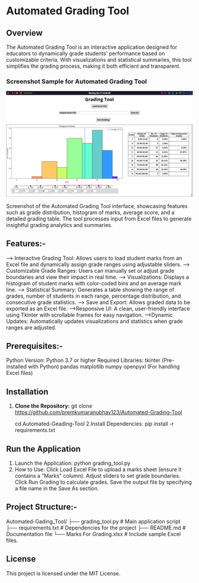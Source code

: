 # Automated Grading Tool

## Overview
The Automated Grading Tool is an interactive application designed for educators to dynamically grade students' performance based on customizable criteria. With visualizations and statistical summaries, this tool simplifies the grading process, making it both efficient and transparent.

### Screenshot Sample for Automated Grading Tool

![Screenshot of the Automated Grading Tool interface](./Screenshot.png)

Screenshot of the Automated Grading Tool interface, showcasing features such as grade distribution, histogram of marks, average score, and a detailed grading table. The tool processes input from Excel files to generate insightful grading analytics and summaries.


## Features:-
--> Interactive Grading Tool: Allows users to load student marks from an Excel file and dynamically assign grade ranges using adjustable sliders.
--> Customizable Grade Ranges: Users can manually set or adjust grade boundaries and view their impact in real time.
--> Visualizations: Displays a histogram of student marks with color-coded bins and an average mark line.
--> Statistical Summary: Generates a table showing the range of grades, number of students in each range, percentage distribution, and consecutive grade statistics.
--> Save and Export: Allows graded data to be exported as an Excel file.
-->Responsive UI: A clean, user-friendly interface using Tkinter with scrollable frames for easy navigation.
-->Dynamic Updates: Automatically updates visualizations and statistics when grade ranges are adjusted.

## Prerequisites:-
Python Version: Python 3.7 or higher
Required Libraries:
tkinter (Pre-installed with Python)
pandas
matplotlib
numpy
openpyxl (For handling Excel files)

## Installation
1. **Clone the Repository:**
   git clone https://github.com/premkumaranubhav123/Automated-Grading-Tool
   
   cd Automated-Geading-Tool
2.Install Dependencies:
  pip install -r requirements.txt

## Run the Application
1. Launch the Application: python grading_tool.py
2. How to Use:
Click Load Excel File to upload a marks sheet (ensure it contains a "Marks" column).
Adjust sliders to set grade boundaries.
Click Run Grading to calculate grades.
Save the output file by specifying a file name in the Save As section.

## Project Structure:-
Automated-Gading_Tool/
├── grading_tool.py       # Main application script
├── requirements.txt      # Dependencies for the project
├── README.md             # Documentation file
└── Marks For Grading.xlsx # Include sample Excel files.
## License 
This project is licensed under the MIT License.



